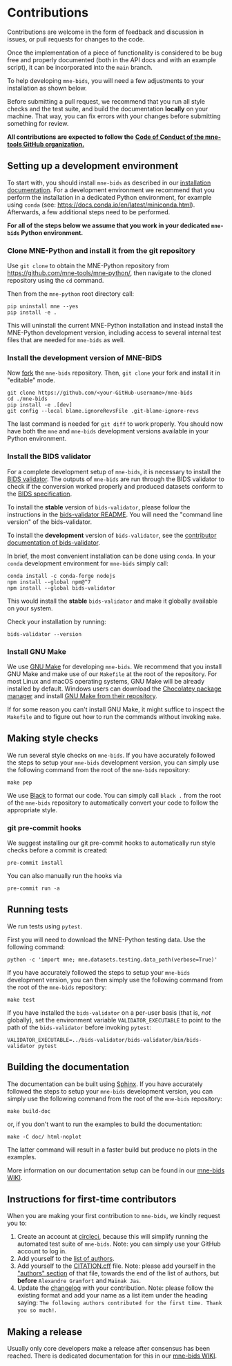 # Contributions

Contributions are welcome in the form of feedback and discussion in issues,
or pull requests for changes to the code.

Once the implementation of a piece of functionality is considered to be bug
free and properly documented (both in the API docs and with an example script),
it can be incorporated into the `main` branch.

To help developing `mne-bids`, you will need a few adjustments to your
installation as shown below.

Before submitting a pull request, we recommend that you run all style checks
and the test suite, and build the documentation **locally** on your machine.
That way, you can fix errors with your changes before submitting something
for review.

**All contributions are expected to follow the**
[**Code of Conduct of the mne-tools GitHub organization.**](https://github.com/mne-tools/.github/blob/master/CODE_OF_CONDUCT.md)

## Setting up a development environment

To start with, you should install `mne-bids` as described in our
[installation documentation](https://mne.tools/mne-bids/dev/install.html).
For a development environment we recommend that you perform the installation in
a dedicated Python environment,
for example using `conda` (see: https://docs.conda.io/en/latest/miniconda.html).
Afterwards, a few additional steps need to be performed.

**For all of the steps below we assume that you work in your dedicated `mne-bids` Python environment.**

### Clone MNE-Python and install it from the git repository

Use `git clone` to obtain the MNE-Python repository from https://github.com/mne-tools/mne-python/,
then navigate to the cloned repository using the `cd` command.

Then from the `mne-python` root directory call:

```Shell
pip uninstall mne --yes
pip install -e .
```

This will uninstall the current MNE-Python installation and instead install the MNE-Python
development version, including access to several internal test files that are needed
for `mne-bids` as well.

### Install the development version of MNE-BIDS

Now [fork](https://help.github.com/en/github/getting-started-with-github/fork-a-repo) the `mne-bids` repository.
Then, `git clone` your fork and install it in "editable" mode.

```Shell
git clone https://github.com/<your-GitHub-username>/mne-bids
cd ./mne-bids
pip install -e .[dev]
git config --local blame.ignoreRevsFile .git-blame-ignore-revs
```

The last command is needed for `git diff` to work properly.
You should now have both the `mne` and `mne-bids` development versions available in your Python environment.

### Install the BIDS validator

For a complete development setup of `mne-bids`, it is necessary to install the
[BIDS validator](https://github.com/bids-standard/bids-validator).
The outputs of `mne-bids` are run through the BIDS validator to check if the conversion
worked properly and produced datasets conform to the
[BIDS specification](https://bids-specification.readthedocs.io/en/stable/).

To install the **stable** version of `bids-validator`, please follow the instructions
in the [bids-validator README](https://github.com/bids-standard/bids-validator#quickstart).
You will need the "command line version" of the bids-validator.

To install the **development** version of `bids-validator`, see the
[contributor documentation of bids-validator](https://github.com/bids-standard/bids-validator/blob/master/CONTRIBUTING.md#using-the-development-version-of-bids-validator).

In brief, the most convenient installation can be done using `conda`.
In your `conda` development environment for `mne-bids` simply call:

```Shell
conda install -c conda-forge nodejs
npm install --global npm@^7
npm install --global bids-validator
```

This would install the **stable** `bids-validator` and make it globally available
on your system.

Check your installation by running:

```Shell
bids-validator --version
```

### Install GNU Make

We use [GNU Make](https://www.gnu.org/software/make/) for developing `mne-bids`.
We recommend that you install GNU Make and make use of our `Makefile` at the root
of the repository.
For most Linux and macOS operating systems, GNU Make will be already installed by default.
Windows users can download the [Chocolatey package manager](https://chocolatey.org/)
and install [GNU Make from their repository](https://community.chocolatey.org/packages/make).

If for some reason you can't install GNU Make,
it might suffice to inspect the `Makefile` and to
figure out how to run the commands without invoking `make`.

## Making style checks

We run several style checks on `mne-bids`.
If you have accurately followed the steps to setup your `mne-bids` development version,
you can simply use the following command from the root of the `mne-bids` repository:

```Shell
make pep
```

We use [Black](https://github.com/psf/black) to format our code.
You can simply call `black .` from the root of the `mne-bids` repository
to automatically convert your code to follow the appropriate style.

### git pre-commit hooks

We suggest installing our git pre-commit hooks to automatically run style
checks before a commit is created:

```Shell
pre-commit install
```

You can also manually run the hooks via

```Shell
pre-commit run -a
```

## Running tests

We run tests using `pytest`.

First you will need to download the MNE-Python testing data.
Use the following command:

```Shell
python -c 'import mne; mne.datasets.testing.data_path(verbose=True)'
```

If you have accurately followed the steps to setup your `mne-bids` development version,
you can then simply use the following command from the root of the `mne-bids` repository:

```Shell
make test
```

If you have installed the `bids-validator` on a per-user basis (that is, *not* globally),
set the environment variable `VALIDATOR_EXECUTABLE` to point to the path of the `bids-validator` before invoking `pytest`:

```Shell
VALIDATOR_EXECUTABLE=../bids-validator/bids-validator/bin/bids-validator pytest
```

## Building the documentation

The documentation can be built using [Sphinx](https://www.sphinx-doc.org).
If you have accurately followed the steps to setup your `mne-bids` development version,
you can simply use the following command from the root of the `mne-bids` repository:

```Shell
make build-doc
```

or, if you don't want to run the examples to build the documentation:

```Shell
make -C doc/ html-noplot
```

The latter command will result in a faster build but produce no plots in the examples.

More information on our documentation setup can be found in our
[mne-bids WIKI](https://github.com/mne-tools/mne-bids/wiki).

## Instructions for first-time contributors

When you are making your first contribution to `mne-bids`, we kindly request you to:

1. Create an account at [circleci](https://circleci.com/), because this will simplify running the automated test suite
   of `mne-bids`.
   Note: you can simply use your GitHub account to log in.
1. Add yourself to the [list of authors](https://github.com/mne-tools/mne-bids/blob/main/doc/authors.rst).
1. Add yourself to the [CITATION.cff](https://github.com/mne-tools/mne-bids/blob/main/CITATION.cff) file.
   Note: please add yourself in the
   ["authors" section](https://github.com/mne-tools/mne-bids/blob/fff6e90984ea0aa1e2914bb55e4197f7ec2800bf/CITATION.cff#L7C3-L7C3)
   of that file, towards the end of the list of authors, but **before** `Alexandre Gramfort` and `Mainak Jas`.
1. Update the [changelog](https://github.com/mne-tools/mne-bids/blob/main/doc/whats_new.rst) with your contribution.
   Note: please follow the existing format and add your name as a list item under the heading saying:
   `The following authors contributed for the first time. Thank you so much!`.

## Making a release

Usually only core developers make a release after consensus has been reached.
There is dedicated documentation for this in our
[mne-bids WIKI](https://github.com/mne-tools/mne-bids/wiki).
